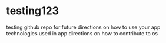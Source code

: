 # testing123
testing github repo
for future directions on how to use your app
technologies used in app
directions on how to contribute to os